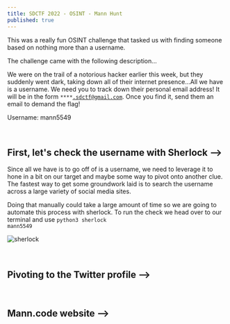 ```yaml
---
title: SDCTF 2022 - OSINT - Mann Hunt
published: true
---
```

This was a really fun OSINT challenge that tasked us with finding someone based on nothing more than a username.

The challenge came with the following description...

We were on the trail of a notorious hacker earlier this week, but they suddenly went dark, taking down all of their internet presence...All we have is a username. We need you to track down their personal email address! It will be in the form <code class="language-plaintext highlighter-rouge">****.sdctf@gmail.com</code>. Once you find it, send them an email to demand the flag!

Username:
mann5549
 
&nbsp;
## First, let's check the username with Sherlock -->

Since all we have is to go off of is a username, we need to leverage it to hone in a bit on our target and maybe some way to pivot onto another clue. The fastest way to get some groundwork laid is to search the username across a large variety of social media sites.

Doing that manually could take a large amount of time so we are going to automate this process with sherlock. To run the check we head over to our terminal and use <code class="language-plaintext highlighter-rouge">python3 sherlock mann5549</code>

![sherlock](https://user-images.githubusercontent.com/104336820/167326624-afa7cd75-6698-49e7-badb-6d71abaada85.png)

&nbsp;
## Pivoting to the Twitter profile -->

&nbsp;
## Mann.code website -->